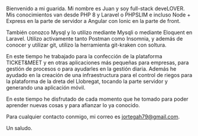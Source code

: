 Bienvenido a mi guarida. Mi nombre es Juan y soy full-stack deveLOVER.
Mis conocimientos van desde PHP 8 y Laravel  o PHPSLIM e incluso Node + Express en la parte de servidor a Angular con Ionic en la parte de front.

También conozco Mysql y lo utilizo mediante Mysqli o mediante Eloquent en Laravel.
Utilizo activamente tanto Postman como Insomnia, y además de conocer y utilizar git, utilizo la herramienta git-kraken con soltura.

En este tiempo he trabajado para la confección de la plataforma TICKET&MEET  y en otras aplicaciones más pequeñas para empresas, para gestión de procesos o para ayudarles en la gestión diaria.
Además he ayudado en la creación de una infraestructura para el control de riegos para la plataforma de la dreta del Llobregat, tocando la parte servidor y generando una aplicación móvil.

En este tiempo he disfrutado de cada momento que he tomado para poder aprender nuevas cosas y para afianzar lo ya conocido.

Para cualquier contacto conmigo, mi correo es jortegah79@gmail.com.

Un saludo.
